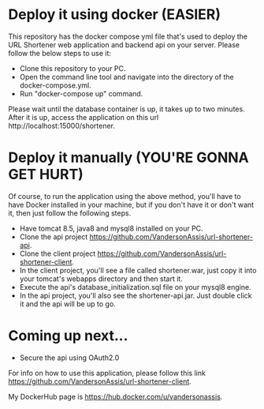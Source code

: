 # Deploy it using docker (EASIER)
This repository has the docker compose yml file that's used to deploy the URL Shortener web application and backend api on your server. Please follow the below steps to use it:

- Clone this repository to your PC.
- Open the command line tool and navigate into the directory of the docker-compose.yml.
- Run "docker-compose up" command.

Please wait until the database container is up, it takes up to two minutes. After it is up, access the application on this url http://localhost:15000/shortener.

# Deploy it manually (YOU'RE GONNA GET HURT)
Of course, to run the application using the above method, you'll have to have Docker installed in your machine, but if you don't have it or don't want it, then just follow the following steps.

- Have tomcat 8.5, java8 and mysql8 installed on your PC.
- Clone the api project https://github.com/VandersonAssis/url-shortener-api.
- Clone the client project https://github.com/VandersonAssis/url-shortener-client.
- In the client project, you'll see a file called shortener.war, just copy it into your tomcat's webapps directory and then start it.
- Execute the api's database_initialization.sql file on your mysql8 engine.
- In the api project, you'll also see the shortener-api.jar. Just double click it and the api will be up to go.

# Coming up next...
- Secure the api using OAuth2.0

For info on how to use this application, please follow this link https://github.com/VandersonAssis/url-shortener-client.

My DockerHub page is https://hub.docker.com/u/vandersonassis.
